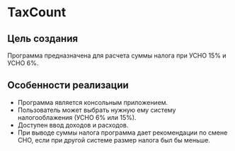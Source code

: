 #                                           TaxCount

## Цель создания
Программа предназначена для расчета суммы налога при УСНО 15% и УСНО 6%.

## Особенности реализации
- Программа является консольным приложением.
- Пользователь может выбрать нужную ему систему налогооблажения (УСНО 6% или 15%).
- Доступен ввод доходов и расходов.
- При выводе суммы налога программа дает рекомендации по смене СНО, если при другой системе размер налога был бы меньше.
